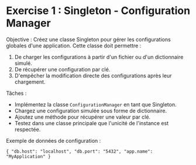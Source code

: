 # Exercise 1 : Singleton - Configuration Manager

Objective :
Créez une classe Singleton pour gérer les configurations globales d'une application. Cette classe doit permettre :
1. De charger les configurations à partir d'un fichier ou d'un dictionnaire simulé.
2. De récupérer une configuration par clé.
3. D'empêcher la modification directe des configurations après leur chargement.

Tâches :
- Implémentez la classe `ConfigurationManager` en tant que Singleton.
- Chargez une configuration simulée sous forme de dictionnaire.
- Ajoutez une méthode pour récupérer une valeur par clé.
- Testez dans une classe principale que l'unicité de l'instance est respectée.

Exemple de données de configuration :
```
{ "db.host": "localhost", "db.port": "5432", "app.name": "MyApplication" }
```